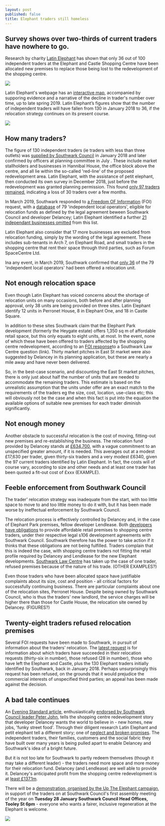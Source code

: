 ```yaml
---
layout: post
published: false
title: Elephant traders still homeless
---
```

## Survey shows over two-thirds of current traders have nowhere to go.

Research by charity [Latin Elephant](https://latinelephant.org/) has shown that only 36 out of 100 independent traders at the Elephant and Castle Shopping Centre have been allocated new premises to replace those being lost to the redevelopment of the shopping centre.

![](http://35percent.org/img/traderscomp.jpeg)

Latin Elephant's webpage  has an [interactive map](https://latinelephant.org/map/#Q5), accompanied by supporing evidence and a narrative of the decline in trader's number over time, up to late spring 2019.  Latin Elephant’s figures show that the number of independent traders will have fallen from 130 in January 2018 to 36, if the relocation strategy continues on its present course.  

![](http://35percent.org/img/latinelephantmap.png)

## How many traders?

The figure of 130 independent traders (ie traders with less than three outlets) was [supplied by Southwark Council](https://pbs.twimg.com/media/DwEQ6HqW0AEbC6W.jpg:large) in January 2018 and later confirmed by officers at planning committee in July .  These include market stallholders and businesses in Hannibal House, the office block above the centre, and all lie within the so-called 'red-line' of the proposed redevelopment area.  Latin Elephant, with the assistance of petit elephant, then conducted its own survey in December 2018, just before the redevelopment was granted planning permission. This found [only 97 traders remained](https://latinelephant.org/map/#Q7), indicating a loss of 30 traders over a few months.

In March 2019, Southwark responded to [a Freedom OF Information](https://www.whatdotheyknow.com/request/independently_owned_retail_busin?nocache=incoming-1334948#incoming-1334948) (FOI) request, with a [database](https://www.whatdotheyknow.com/request/555280/response/1334948/attach/2/190321%20For%20FOI%20EC%20traders.pdf%201037530.pdf) of 79 'independent local operators', eligible for relocation funds as defined by the legal agreement beween Southwark Council and developer Delancey; Latin Elephant identified a further [21 independant businesses omitted](https://latinelephant.org/map/#Q7) from this list.  

Latin Elephant also consider that 17 more businesses are excluded from relocation funding, simply by the wording of the legal agreement. These includes sub-tenants in Arch 7, on Elephant Road, and small traders in the shopping centre that rent their space through third parties, such as Forum SpaceCentre Ltd.

Ina any event, in March 2019, Southwark confirmed that [only 36](https://twitter.com/kieronjwilliams/status/1108781273630289920?s=12) of the 79 'independent local operators' had been offered a relocation unit.

## Not enough relocation space

Even though Latin Elephant has voiced concerns about the shortage of relocation units on many occasions, both before and after planning approval, only 38 units are being provided on three sites.  Latin Elephant identify 12 units in  Perronet House, 8 in Elephant One, and 18 in Castle Square. 

In addition to these sites Southwark claim that the Elephant Park development (formerly the Heygate estate) offers 1,350 sq m of affordable retail space, but this only equats to eight units, at most.  In the event, none of which these have been offered to traders affected by the shopping centre redevelopment, according to an [FOI response](https://docdro.id/R6YTe4e)to a Southwark Law Centre question (link).  Thirty market pitches in East St market were also suggested by Delancey in its planning application, but these are nearly a mile away and have never been delivered. 









So, in the best-case scenario, and discounting the East St market pitches, there is only just about half the number of units that are needed to accommodate the remaining traders.  This estimate is based on the unrealistic assumption that the units under offer are an exact match to the requirements of the traders eg the size, cost, location, use-class etc; this will obviously not be the case and when this fact is put into the equation the available options of suitable new premises for each trader diminish significantly.

## Not enough money

Another obstacle to successful relocation is the cost of moving, fitting-out new premises and re-establishing the business.  The relocation fund provided by Delancey stands at [£634,700](https://www.southwark.gov.uk/regeneration/elephant-and-castle?chapter=20), with a vague commitment to an unspecified greater amount, if it is needed.  This averages out at a modest £17,630 per trader, given thirty-six traders and a very modest £6340, given the 97 current traders identified by Latin Elephant.  In fact, the costs will of course vary, according to size and other needs and at least one trader has been quoted a fit-out cost of £xxx (EXAMPLE).

## Feeble enforcement from Southwark Council

The trader' relocation strategy was inadequate from the start, with too little space to move to and too little money to do it with, but it has been made worse by ineffectual enforcement by  Southwark Council.

The relocation process is effectively controlled by Delancey and, in the case of Elephant Park premises, fellow developer Lendlease. Both [developers have obligations](https://www.southwark.gov.uk/regeneration/elephant-and-castle?chapter=20) to provide affordable retail premises to shopping centre traders, under their respective legal s106 development agreements with Southwark Council.  Southwark therefore has the power to take action if it thinks that these obligations are not being fulfilled.  Traders complain that this is indeed the case, with shopping centre traders not fitting the retail profile required by Delancey and Lendlease for the new Elephant developments.  [Southwark Law Centre](http://www.southwarklawcentre.org.uk/) has taken up the case of one trader, refused premises because of the nature of his trade. (OTHER EXAMPLES?)

Even those traders who have been allocated space have justifiable complaints about its size, cost and position - all critical factors for successfully continuing business.  There are particular complaints about one of the relocation sites, Perronet House.  Despite being owned by Southwark Council, who is thus the traders' new landlord, the service charges will be higher there than those for Castle House, the relocation site owned by Delancey. (FIGURES?)

## Twenty-eight traders refused relocation premises

Several FOI requests have been made to Southwark, in pursuit of information about the traders' relocation. The [latest request](https://www.whatdotheyknow.com/request/independent_traders_in_elephant?unfold=1#incoming-1456513) is for information about which traders have succeeded in their relocation requests (thirty-six in number), those refused (28 in number), those who have left the Elephant and Castle, plus the 130 Elephant traders initially identified by Southwark, back in January 2018.  Perhaps unsurprisingly this request has been refused, on the grounds that it would prejudice the commercial interests of unspecified third parties; an appeal has been made against the decision.

## A bad tale continues

An [Evening Standard article](https://www.homesandproperty.co.uk/area-guides/southwark-borough/elephant-and-castle/living-in-elephant-castle-area-guide-to-homes-schools-and-transport-links-a135826.html), enthusiastically [endorsed by Southwark Council leader Peter John](https://twitter.com/peterjohn6/status/1214971921277890560), tells the shopping centre redevelopment story that developer Delancey wants the world  to believe in - new homes, new jobs, 'funky street food'.  Through their diligent research Latin Elephant and petit elephant tell a different story; one of [neglect and broken promises](http://35percent.org/2017-04-02-traders-charter-broken-promises/). The independent  traders, their families, customers and the social fabric they have built over many years is being pulled apart to enable Delancey and Southwark's idea of a bright future. 

But it is not too late for Southwark to partly redeem themselves (though it may take a different leader) - the traders need more space and more money for their relocation fund.  Delancey (and Lendlease) are well able to provide it.  Delancey's anticipated profit from the shopping centre redevelopment is at [least £137.1m](http://35percent.org/2018-07-02-viability-and-delancey/).

There will be a [demonstration, organised by the Up The Elephant campaign](https://twitter.com/UpTheElephant_), in support of the traders on at Southwark Council's first assembly meeting of the year on **Tuesday 28 January Southwark Council Head Offices, Tooley St 6pm** - everyone who wants a fairer, inclusive regeneration at the Elephant is welcome.

![](http://35percent.org/img/jan2020protest.jpg)

